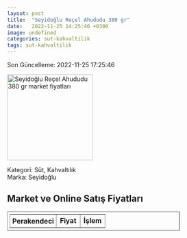 ```yaml
---
layout: post
title:  "Seyidoğlu Reçel Ahududu 380 gr"
date:   2022-11-25 14:25:46 +0300
image: undefined
categories: sut-kahvaltilik
tags: sut-kahvaltilik
---
```


Son Güncelleme: 2022-11-25 17:25:46

<img src="undefined" width="200" alt="Seyidoğlu Reçel Ahududu 380 gr market fiyatları" />

Kategori: Süt, Kahvaltılık
<br />
Marka: Seyidoğlu

<h2>Market ve Online Satış Fiyatları</h2>

<table border="1" style="padding: 5px;width:80%;">
  <tr>
    <td style="padding: 5px;"><strong>Perakendeci</strong></td>
    <td><strong>Fiyat</strong></td>
    <td><strong>İşlem</strong></td>
  </tr>
  
</table>
